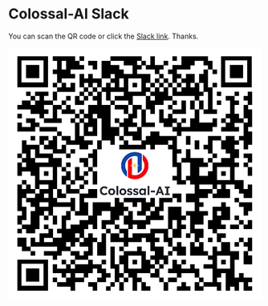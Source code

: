 # Colossal-AI Slack
You can scan the QR code or click the [Slack link](https://join.slack.com/t/colossalaiworkspace/shared_invite/zt-2404o93sy-Y3~br1qkIeEcMOVSfJ8YYg). Thanks.

<p  align="center">
<img src="./Colossal-AI_Slack_0927_1837.png" width=800/>
</p>
